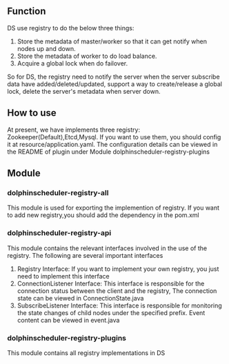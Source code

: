 ## Function

DS use registry to do the below three things:

1. Store the metadata of master/worker so that it can get notify when nodes up and down.
2. Store the metadata of worker to do load balance.
3. Acquire a global lock when do failover.

So for DS, the registry need to notify the server when the server subscribe data have added/deleted/updated, support a way to create/release a global lock,
delete the server's metadata when server down.

## How to use

At present, we have implements three registry: Zookeeper(Default),Etcd,Mysql. If you
want to use them, you should config it at resource/application.yaml. The configuration details
can be viewed in the README of plugin under Module dolphinscheduler-registry-plugins

## Module

### dolphinscheduler-registry-all

This module is used for exporting the implemention of registry.
If you want to add new registry,you should add the dependency in the pom.xml

### dolphinscheduler-registry-api

This module contains the relevant interfaces involved in the use of the registry.
The following are several important interfaces
1. Registry Interface: If you want to implement your own registry, you just need to implement this interface
2. ConnectionListener Interface: This interface is responsible for the connection status between the client and the registry,
The connection state can be viewed in ConnectionState.java
3. SubscribeListener Interface: This interface is responsible for monitoring the state changes of child nodes under the specified prefix.
Event content can be viewed in event.java

### dolphinscheduler-registry-plugins

This module contains all registry implementations in DS
